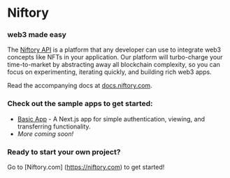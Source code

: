 # Niftory

### web3 made easy

The [Niftory API](https://docs.niftory.com/home/v/api/) is a platform that any developer can use to integrate web3 concepts like NFTs in your application. Our platform will turbo-charge your time-to-market by abstracting away all blockchain complexity, so you can focus on experimenting, iterating quickly, and building rich web3 apps.

Read the accompanying docs at [docs.niftory.com](https://docs.niftory.com).

### Check out the sample apps to get started:

- [Basic App](https://github.com/Niftory/niftory-samples/blob/main/basic-app/README.md) - A Next.js app for simple authentication, viewing, and transferring functionality.
- _More coming soon!_

### Ready to start your own project?

Go to [Niftory.com] (https://niftory.com) to get started!
